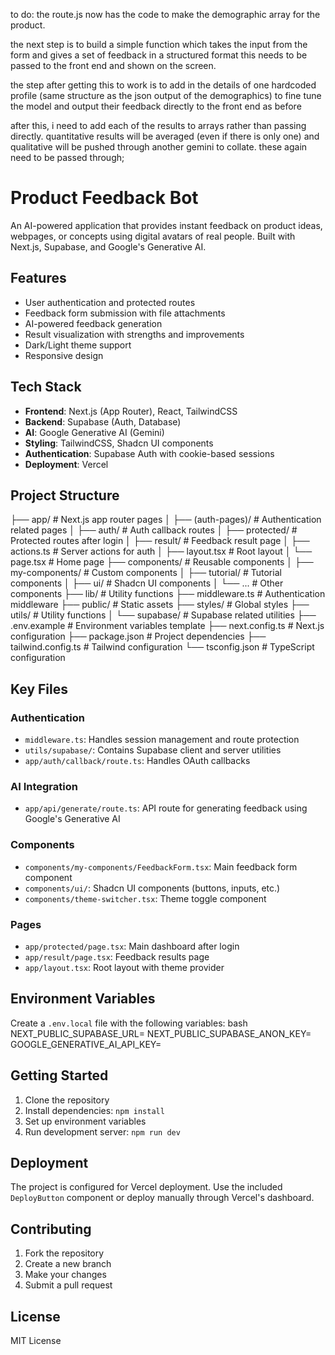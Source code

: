 to do:
the route.js now has the code to make the demographic array for the product.

the next step is to build a simple function which takes the input from the form and gives a set of feedback in a structured format
this needs to be passed to the front end and shown on the screen.

the step after getting this to work is to add in the details of one hardcoded profile (same structure as the json output of the demographics)
to fine tune the model and output their feedback directly to the front end as before

after this, i need to add each of the results to arrays rather than passing directly. quantitative results will be averaged (even if there is only one) and qualitative will be pushed through another gemini to collate. these again need to be passed through;

# Product Feedback Bot

An AI-powered application that provides instant feedback on product ideas, webpages, or concepts using digital avatars of real people. Built with Next.js, Supabase, and Google's Generative AI.

## Features

- User authentication and protected routes
- Feedback form submission with file attachments
- AI-powered feedback generation
- Result visualization with strengths and improvements
- Dark/Light theme support
- Responsive design

## Tech Stack

- **Frontend**: Next.js (App Router), React, TailwindCSS
- **Backend**: Supabase (Auth, Database)
- **AI**: Google Generative AI (Gemini)
- **Styling**: TailwindCSS, Shadcn UI components
- **Authentication**: Supabase Auth with cookie-based sessions
- **Deployment**: Vercel

## Project Structure

├── app/ # Next.js app router pages
│ ├── (auth-pages)/ # Authentication related pages
│ ├── auth/ # Auth callback routes
│ ├── protected/ # Protected routes after login
│ ├── result/ # Feedback result page
│ ├── actions.ts # Server actions for auth
│ ├── layout.tsx # Root layout
│ └── page.tsx # Home page
├── components/ # Reusable components
│ ├── my-components/ # Custom components
│ ├── tutorial/ # Tutorial components
│ ├── ui/ # Shadcn UI components
│ └── ... # Other components
├── lib/ # Utility functions
├── middleware.ts # Authentication middleware
├── public/ # Static assets
├── styles/ # Global styles
├── utils/ # Utility functions
│ └── supabase/ # Supabase related utilities
├── .env.example # Environment variables template
├── next.config.ts # Next.js configuration
├── package.json # Project dependencies
├── tailwind.config.ts # Tailwind configuration
└── tsconfig.json # TypeScript configuration

## Key Files

### Authentication

- `middleware.ts`: Handles session management and route protection
- `utils/supabase/`: Contains Supabase client and server utilities
- `app/auth/callback/route.ts`: Handles OAuth callbacks

### AI Integration

- `app/api/generate/route.ts`: API route for generating feedback using Google's Generative AI

### Components

- `components/my-components/FeedbackForm.tsx`: Main feedback form component
- `components/ui/`: Shadcn UI components (buttons, inputs, etc.)
- `components/theme-switcher.tsx`: Theme toggle component

### Pages

- `app/protected/page.tsx`: Main dashboard after login
- `app/result/page.tsx`: Feedback results page
- `app/layout.tsx`: Root layout with theme provider

## Environment Variables

Create a `.env.local` file with the following variables:
bash
NEXT_PUBLIC_SUPABASE_URL=
NEXT_PUBLIC_SUPABASE_ANON_KEY=
GOOGLE_GENERATIVE_AI_API_KEY=

## Getting Started

1. Clone the repository
2. Install dependencies: `npm install`
3. Set up environment variables
4. Run development server: `npm run dev`

## Deployment

The project is configured for Vercel deployment. Use the included `DeployButton` component or deploy manually through Vercel's dashboard.

## Contributing

1. Fork the repository
2. Create a new branch
3. Make your changes
4. Submit a pull request

## License

MIT License
